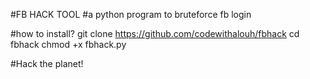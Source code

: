 #FB HACK TOOL
#a python program to bruteforce fb login

#how to install?
git clone https://github.com/codewithalouh/fbhack
cd fbhack
chmod +x fbhack.py

#Hack the planet!
